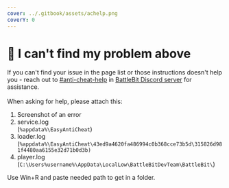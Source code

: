 ```yaml
---
cover: ../.gitbook/assets/achelp.png
coverY: 0
---
```


# 🤨 I can't find my problem above

If you can't find your issue in the page list or those instructions doesn't help you - reach out to [#anti-cheat-help](https://discord.com/channels/303681520202285057/1023557300214050968) in [BattleBit Discord server](https://discord.com/battlebit) for assistance.\
\
When asking for help, please attach this:

1. Screenshot of an error
2. service.log\
   (`%appdata%\EasyAntiCheat`)
3. loader.log (`%appdata%\EasyAntiCheat\43ed9a4620fa486994c0b368cce73b5d\315826d981f4480aa6155e32d71b0d3b)`
4. player.log\
   (`C:\Users%username%\AppData\LocalLow\BattleBitDevTeam\BattleBit\`)

Use Win+R and paste needed path to get in a folder.
